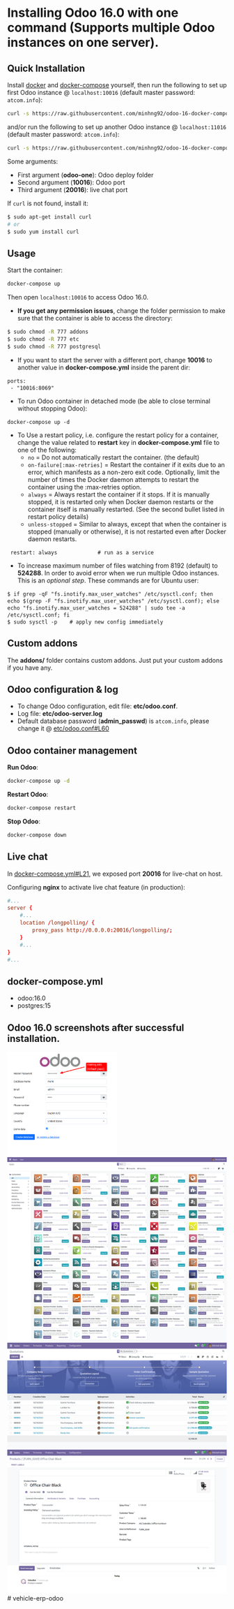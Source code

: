 # Installing Odoo 16.0 with one command (Supports multiple Odoo instances on one server).

## Quick Installation

Install [docker](https://docs.docker.com/get-docker/) and [docker-compose](https://docs.docker.com/compose/install/) yourself, then run the following to set up first Odoo instance @ `localhost:10016` (default master password: `atcom.info`):

```bash
curl -s https://raw.githubusercontent.com/minhng92/odoo-16-docker-compose/master/run.sh | sudo bash -s odoo-one 10016 20016
```

and/or run the following to set up another Odoo instance @ `localhost:11016` (default master password: `atcom.info`):

```bash
curl -s https://raw.githubusercontent.com/minhng92/odoo-16-docker-compose/master/run.sh | sudo bash -s odoo-two 11016 21016
```

Some arguments:

- First argument (**odoo-one**): Odoo deploy folder
- Second argument (**10016**): Odoo port
- Third argument (**20016**): live chat port

If `curl` is not found, install it:

```bash
$ sudo apt-get install curl
# or
$ sudo yum install curl
```

## Usage

Start the container:

```sh
docker-compose up
```

Then open `localhost:10016` to access Odoo 16.0.

- **If you get any permission issues**, change the folder permission to make sure that the container is able to access the directory:

```sh
$ sudo chmod -R 777 addons
$ sudo chmod -R 777 etc
$ sudo chmod -R 777 postgresql
```

- If you want to start the server with a different port, change **10016** to another value in **docker-compose.yml** inside the parent dir:

```
ports:
 - "10016:8069"
```

- To run Odoo container in detached mode (be able to close terminal without stopping Odoo):

```
docker-compose up -d
```

- To Use a restart policy, i.e. configure the restart policy for a container, change the value related to **restart** key in **docker-compose.yml** file to one of the following:
  - `no` = Do not automatically restart the container. (the default)
  - `on-failure[:max-retries]` = Restart the container if it exits due to an error, which manifests as a non-zero exit code. Optionally, limit the number of times the Docker daemon attempts to restart the container using the :max-retries option.
  - `always` = Always restart the container if it stops. If it is manually stopped, it is restarted only when Docker daemon restarts or the container itself is manually restarted. (See the second bullet listed in restart policy details)
  - `unless-stopped` = Similar to always, except that when the container is stopped (manually or otherwise), it is not restarted even after Docker daemon restarts.

```
 restart: always             # run as a service
```

- To increase maximum number of files watching from 8192 (default) to **524288**. In order to avoid error when we run multiple Odoo instances. This is an _optional step_. These commands are for Ubuntu user:

```
$ if grep -qF "fs.inotify.max_user_watches" /etc/sysctl.conf; then echo $(grep -F "fs.inotify.max_user_watches" /etc/sysctl.conf); else echo "fs.inotify.max_user_watches = 524288" | sudo tee -a /etc/sysctl.conf; fi
$ sudo sysctl -p    # apply new config immediately
```

## Custom addons

The **addons/** folder contains custom addons. Just put your custom addons if you have any.

## Odoo configuration & log

- To change Odoo configuration, edit file: **etc/odoo.conf**.
- Log file: **etc/odoo-server.log**
- Default database password (**admin_passwd**) is `atcom.info`, please change it @ [etc/odoo.conf#L60](/etc/odoo.conf#L60)

## Odoo container management

**Run Odoo**:

```bash
docker-compose up -d
```

**Restart Odoo**:

```bash
docker-compose restart
```

**Stop Odoo**:

```bash
docker-compose down
```

## Live chat

In [docker-compose.yml#L21](docker-compose.yml#L21), we exposed port **20016** for live-chat on host.

Configuring **nginx** to activate live chat feature (in production):

```conf
#...
server {
    #...
    location /longpolling/ {
        proxy_pass http://0.0.0.0:20016/longpolling/;
    }
    #...
}
#...
```

## docker-compose.yml

- odoo:16.0
- postgres:15

## Odoo 16.0 screenshots after successful installation.

<img src="screenshots/odoo-16-welcome-screenshot.png" width="50%">

<img src="screenshots/odoo-16-apps-screenshot.png" width="100%">

<img src="screenshots/odoo-16-sales-screen.png" width="100%">

<img src="screenshots/odoo-16-product-form.png" width="100%">
# vehicle-erp-odoo
